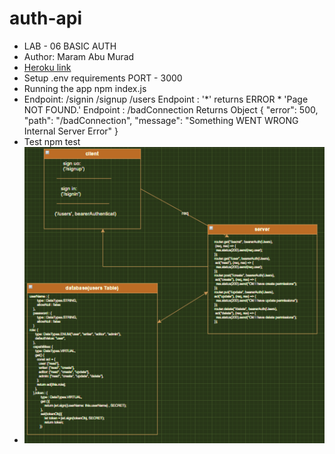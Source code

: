 # auth-api
* LAB - 06 BASIC AUTH
* Author: Maram Abu Murad
* [Heroku link](https://maram-auth-api.herokuapp.com/)
* Setup .env requirements PORT - 3000
* Running the app npm index.js
* Endpoint: /signin /signup /users Endpoint : '*' returns ERROR * 'Page NOT FOUND.' Endpoint : /badConnection Returns Object { "error": 500, "path": "/badConnection", "message": "Something WENT WRONG Internal Server Error" }
* Test npm test
* ![UML Diagram](uml08.png)